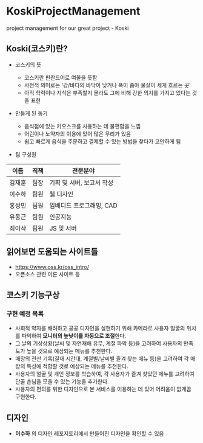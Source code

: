 # KoskiProjectManagement
project management for our great project - Koski

## Koski(코스키)란?
- 코스키의 뜻
  - 코스키란 핀란드어로 여울을 뜻함
  - 사전적 의미로는 '강/바다의 바닥이 낮거나 폭이 좁아 물살이 세게 흐르는 곳' 
  - 아직 학력이나 지식은 부족할지 몰라도 그에 비해 강한 의지를 가지고 있다는 것을 표현
  
- 만들게 된 동기
  - 음식점에 있는 키오스크를 사용하는 데 불편함을 느낌
  - 어린이나 노약자의 이용에 있어 많은 무리가 있음
  - 쉽고 빠르게 음식을 주문하고 결제할 수 있는 방법을 찾다가 고안하게 됨
  
- 팀 구성원

| 이름 | 직책 | 전문분야 |
|------|-----|------|
| 김재훈 | 팀장 | 기획 및 서버, 보고서 작성 |
| 이수하 | 팀원 | 웹 디자인 |
| 홍성민 | 팀원 | 임베디드 프로그래밍, CAD |
| 유동근 | 팀원 | 인공지능 |
| 최이삭 | 팀원 | JS 및 서버 |

## 읽어보면 도움되는 사이트들
- https://www.oss.kr/oss_intro/
- 오픈소스 관련 이론 사이트 등

## 코스키 기능구상
### 구현 예정 목록
- 사회적 약자를 배려하고 공공 디자인을 실현하기 위해 카메라로 사용자 얼굴의 위치를 파악하여 **모니터의 높낮이를 자동으로 조절**한다.
- 그 날의 기상상황(날씨 및 자연재해 유무, 계절 파악 등)을 고려하여 사용자의 만족도가 높을 것으로 예상되는 메뉴를 추천한다.
- 매장의 전산 기록(결재 시간대, 계절별/날씨별 즐겨 찾는 메뉴 등)을 고려하여 각 매장의 특성에 적합할 것로 예상되는 메뉴를 추천한다.
- 사용자의 얼굴 및 개인 정보를 학습하여, 각 사용자가 즐겨 찾았던 메뉴를 고려하여 단골 손님을 모을 수 있는 기능을 추가한다.
- 사용자의 편의를 위한 디자인으로 본 서비스를 이용하는 데 있어 어려움이 없게끔 구현한다.

## 디자인
- **이수하** 의 디자인 레포지토리에서 만들어진 디자인을 확인할 수 있음
